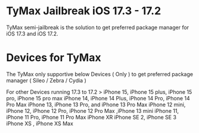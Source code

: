 # TyMax Jailbreak iOS 17.3 - 17.2


TyMax semi-jailbreak is the solution to get preferred package manager for iOS 17.3 and iOS 17.2.

# Devices for TyMax

The TyMax only supportive below Devices ( Only )  to get preferred package manager ( Sileo / Zebra / Cydia )

For other Devices running 17.3 to 17.2 > 
iPhone 15, iPhone 15 plus, iPhone 15 pro, iPhone 15 pro max
iPhone 14, iPhone 14 Plus, iPhone 14 Pro, iPhone 14 Pro Max
iPhone 13, iPhone 13 Pro, and iPhone 13 Pro Max 
iPhone 12 mini, iPhone 12, iPhone 12 Pro, iPhone 12 Pro Max ,iPhone 13 mini
iPhone 11, iPhone 11 Pro, iPhone 11 Pro Max 
iPhone XR iPhone SE 2, iPhone SE 3 
iPhone XS , iPhone XS Max
